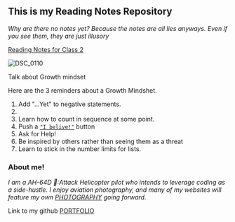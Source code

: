 ## This is my Reading Notes Repository
_Why are there no notes yet? Because the notes are all lies anyways. Even if you see them, they are just illusory_ 


[Reading Notes for Class 2](class2.md)


![DSC_0110](https://user-images.githubusercontent.com/81983821/182227233-19fe61e8-5d38-473d-b6a0-92cd390c5338.jpg)


Talk about Growth mindset

Here are the 3 reminders about a Growth Mindshet. 

1. Add "...Yet" to negative statements. 
3. 
2. Learn how to count in sequence at some point.
4. Push a [`"I belive!"`](https://youtu.be/sIaT8Jl2zpI) button
5. Ask for Help!
7. Be inspired by others rather than seeing them as a threat
6. Learn to stick in the number limits for lists.


### About me!

_I am a AH-64D 🚁:Attack Helicopter pilot who intends to leverage coding as a side-hustle. I enjoy aviation photography, and many of my websites will feature my own [PHOTOGRAPHY](https://www.instagram.com/flyhighfreddy/?hl=en) going forward._

Link to my github [PORTFOLIO](https://github.com/FlyHighFreddy)
